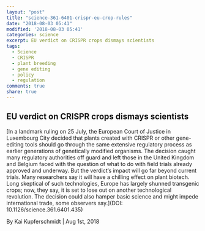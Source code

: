 ```yaml
---
layout: "post"
title: "science-361-6401-crispr-eu-crop-rules"
date: "2018-08-03 05:41"
modified: '2018-08-03 05:41'
categories: science
excerpt: EU verdict on CRISPR crops dismays scientists
tags:
  - Science
  - CRISPR
  - plant breeding
  - gene editing
  - policy
  - regulation
comments: true
share: true
---
```


## EU verdict on CRISPR crops dismays scientists

[In a landmark ruling on 25 July, the European Court of Justice in Luxembourg City decided that plants created with CRISPR or other gene-editing tools should go through the same extensive regulatory process as earlier generations of genetically modified organisms. The decision caught many regulatory authorities off guard and left those in the United Kingdom and Belgium faced with the question of what to do with field trials already approved and underway. But the verdict‘s impact will go far beyond current trials. Many researchers say it will have a chilling effect on plant biotech. Long skeptical of such technologies, Europe has largely shunned transgenic crops; now, they say, it is set to lose out on another technological revolution. The decision could also hamper basic science and might impede international trade, some observers say.](DOI: 10.1126/science.361.6401.435)

By Kai Kupferschmidt | Aug 1st, 2018
